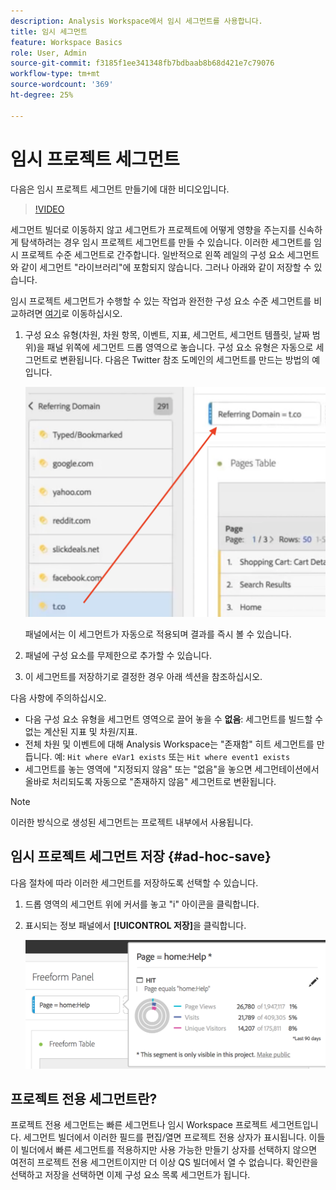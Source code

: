 ```yaml
---
description: Analysis Workspace에서 임시 세그먼트를 사용합니다.
title: 임시 세그먼트
feature: Workspace Basics
role: User, Admin
source-git-commit: f3185f1ee341348fb7bdbaab8b68d421e7c79076
workflow-type: tm+mt
source-wordcount: '369'
ht-degree: 25%

---
```



# 임시 프로젝트 세그먼트

다음은 임시 프로젝트 세그먼트 만들기에 대한 비디오입니다.

>[!VIDEO](https://video.tv.adobe.com/v/23978/?quality=12)

세그먼트 빌더로 이동하지 않고 세그먼트가 프로젝트에 어떻게 영향을 주는지를 신속하게 탐색하려는 경우 임시 프로젝트 세그먼트를 만들 수 있습니다. 이러한 세그먼트를 임시 프로젝트 수준 세그먼트로 간주합니다. 일반적으로 왼쪽 레일의 구성 요소 세그먼트와 같이 세그먼트 &quot;라이브러리&quot;에 포함되지 않습니다. 그러나 아래와 같이 저장할 수 있습니다.

임시 프로젝트 세그먼트가 수행할 수 있는 작업과 완전한 구성 요소 수준 세그먼트를 비교하려면 [여기](/help/analyze/analysis-workspace/components/segments/t-freeform-project-segment.md)로 이동하십시오.

1. 구성 요소 유형(차원, 차원 항목, 이벤트, 지표, 세그먼트, 세그먼트 템플릿, 날짜 범위)을 패널 위쪽에 세그먼트 드롭 영역으로 놓습니다. 구성 요소 유형은 자동으로 세그먼트로 변환됩니다.
다음은 Twitter 참조 도메인의 세그먼트를 만드는 방법의 예입니다.

   ![](assets/ad-hoc1.png)

   패널에서는 이 세그먼트가 자동으로 적용되며 결과를 즉시 볼 수 있습니다.

1. 패널에 구성 요소를 무제한으로 추가할 수 있습니다.
1. 이 세그먼트를 저장하기로 결정한 경우 아래 섹션을 참조하십시오.

다음 사항에 주의하십시오.

* 다음 구성 요소 유형을 세그먼트 영역으로 끌어 놓을 수 **없음**: 세그먼트를 빌드할 수 없는 계산된 지표 및 차원/지표.
* 전체 차원 및 이벤트에 대해 Analysis Workspace는 &quot;존재함&quot; 히트 세그먼트를 만듭니다. 예: `Hit where eVar1 exists` 또는 `Hit where event1 exists`
* 세그먼트를 놓는 영역에 &quot;지정되지 않음&quot; 또는 &quot;없음&quot;을 놓으면 세그먼테이션에서 올바로 처리되도록 자동으로 &quot;존재하지 않음&quot; 세그먼트로 변환됩니다.

>[!NOTE]
>
>이러한 방식으로 생성된 세그먼트는 프로젝트 내부에서 사용됩니다.

## 임시 프로젝트 세그먼트 저장 {#ad-hoc-save}

다음 절차에 따라 이러한 세그먼트를 저장하도록 선택할 수 있습니다.

1. 드롭 영역의 세그먼트 위에 커서를 놓고 &quot;i&quot; 아이콘을 클릭합니다.
1. 표시되는 정보 패널에서 **[!UICONTROL 저장]**&#x200B;을 클릭합니다.

   ![](assets/segment-info.png)

## 프로젝트 전용 세그먼트란?

프로젝트 전용 세그먼트는 빠른 세그먼트나 임시 Workspace 프로젝트 세그먼트입니다. 세그먼트 빌더에서 이러한 필드를 편집/열면 프로젝트 전용 상자가 표시됩니다. 이들이 빌더에서 빠른 세그먼트를 적용하지만 사용 가능한 만들기 상자를 선택하지 않으면 여전히 프로젝트 전용 세그먼트이지만 더 이상 QS 빌더에서 열 수 없습니다. 확인란을 선택하고 저장을 선택하면 이제 구성 요소 목록 세그먼트가 됩니다.